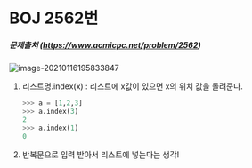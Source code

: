 # BOJ 2562번

##### 문제출처 (https://www.acmicpc.net/problem/2562) 

![image-20210116195833847](README.assets/image-20210116195833847.png)





1. 리스트명.index(x)  :  리스트에 x값이 있으면 x의 위치 값을 돌려준다.

   ```python
   >>> a = [1,2,3]
   >>> a.index(3)
   2
   >>> a.index(1)
   0
   ```

   

2. 반복문으로 입력 받아서 리스트에 넣는다는 생각!